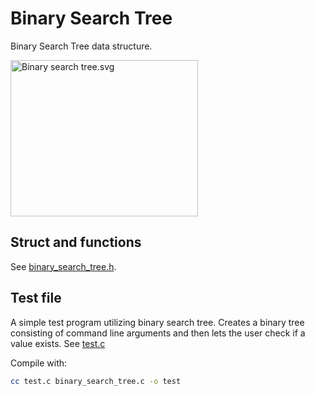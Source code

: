 # Binary Search Tree

Binary Search Tree data structure.

<p><a href="https://commons.wikimedia.org/wiki/File:Binary_search_tree.svg#/media/File:Binary_search_tree.svg"><img src="https://upload.wikimedia.org/wikipedia/commons/d/da/Binary_search_tree.svg" alt="Binary search tree.svg" height="250" width="300"></a></p>

## Struct and functions

See [binary_search_tree.h](binary_search_tree.h).

## Test file

A simple test program utilizing binary search tree. Creates a binary tree consisting of command line arguments and then lets the user check if a value exists. See [test.c](test.c)

Compile with:

```sh
cc test.c binary_search_tree.c -o test
```

